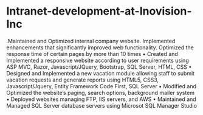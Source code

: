 # Intranet-development-at-Inovision-Inc
.Maintained and Optimized internal company website. Implemented enhancements that significantly improved web functionality. Optimized the response time of certain pages by more than 10 times • Created and Implemented a responsive website according to user requirements using ASP MVC, Razor, Javascript/JQuery, Bootstrap, SQL Server, HTML, CSS • Designed and Implemented a new vacation module allowing staff to submit vacation requests and generate reports using HTML5, CSS3, Javascript/Jquery, Entity Framework Code First, SQL Server • Modified and Optimized the website’s paging, search options, background mailer system • Deployed websites managing FTP, IIS servers, and AWS • Maintained and Managed SQL Server database servers using Microsot SQL Manager Studio
